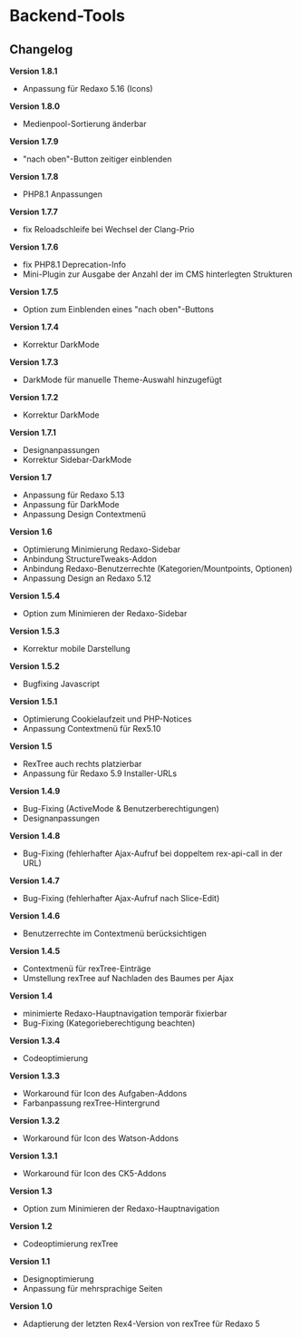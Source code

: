 # Backend-Tools

## Changelog
<b>Version 1.8.1</b>
- Anpassung für Redaxo 5.16 (Icons)

<b>Version 1.8.0</b>
- Medienpool-Sortierung änderbar

<b>Version 1.7.9</b>
- "nach oben"-Button zeitiger einblenden

<b>Version 1.7.8</b>
- PHP8.1 Anpassungen

<b>Version 1.7.7</b>
- fix Reloadschleife bei Wechsel der Clang-Prio

<b>Version 1.7.6</b>
- fix PHP8.1 Deprecation-Info
- Mini-Plugin zur Ausgabe der Anzahl der im CMS hinterlegten Strukturen 

<b>Version 1.7.5</b>
- Option zum Einblenden eines "nach oben"-Buttons

<b>Version 1.7.4</b>
- Korrektur DarkMode

<b>Version 1.7.3</b>
- DarkMode für manuelle Theme-Auswahl hinzugefügt

<b>Version 1.7.2</b>
- Korrektur DarkMode

<b>Version 1.7.1</b>
- Designanpassungen
- Korrektur Sidebar-DarkMode

<b>Version 1.7</b>
- Anpassung für Redaxo 5.13
- Anpassung für DarkMode
- Anpassung Design Contextmenü

<b>Version 1.6</b>
- Optimierung Minimierung Redaxo-Sidebar
- Anbindung StructureTweaks-Addon
- Anbindung Redaxo-Benutzerrechte (Kategorien/Mountpoints, Optionen)
- Anpassung Design an Redaxo 5.12

<b>Version 1.5.4</b>
- Option zum Minimieren der Redaxo-Sidebar

<b>Version 1.5.3</b>
- Korrektur mobile Darstellung

<b>Version 1.5.2</b>
- Bugfixing Javascript

<b>Version 1.5.1</b>
- Optimierung Cookielaufzeit und PHP-Notices
- Anpassung Contextmenü für Rex5.10

<b>Version 1.5</b>
- RexTree auch rechts platzierbar
- Anpassung für Redaxo 5.9 Installer-URLs

<b>Version 1.4.9</b>
- Bug-Fixing (ActiveMode & Benutzerberechtigungen)
- Designanpassungen

<b>Version 1.4.8</b>
- Bug-Fixing (fehlerhafter Ajax-Aufruf bei doppeltem rex-api-call in der URL)

<b>Version 1.4.7</b>
- Bug-Fixing (fehlerhafter Ajax-Aufruf nach Slice-Edit)

<b>Version 1.4.6</b>
- Benutzerrechte im Contextmenü berücksichtigen

<b>Version 1.4.5</b>
- Contextmenü für rexTree-Einträge
- Umstellung rexTree auf Nachladen des Baumes per Ajax

<b>Version 1.4</b>
- minimierte Redaxo-Hauptnavigation temporär fixierbar
- Bug-Fixing (Kategorieberechtigung beachten)

<b>Version 1.3.4</b>
- Codeoptimierung

<b>Version 1.3.3</b>
- Workaround für Icon des Aufgaben-Addons
- Farbanpassung rexTree-Hintergrund

<b>Version 1.3.2</b>
- Workaround für Icon des Watson-Addons

<b>Version 1.3.1</b>
- Workaround für Icon des CK5-Addons

<b>Version 1.3</b>
- Option zum Minimieren der Redaxo-Hauptnavigation

<b>Version 1.2</b>
- Codeoptimierung rexTree

<b>Version 1.1</b>
- Designoptimierung
- Anpassung für mehrsprachige Seiten

<b>Version 1.0</b>
- Adaptierung der letzten Rex4-Version von rexTree für Redaxo 5